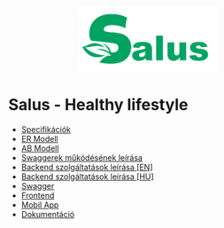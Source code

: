 <p align="center">
<img src="./docs/Full_Logo.png" alt="Full_Logo" width="250"/>
</p>

# Salus - Healthy lifestyle

- [Specifikációk](https://github.com/14A-C-Salus/Others/blob/main/docs/spec.md)
- [ER Modell](https://github.com/14A-C-Salus/Others/blob/main/docs/ER.md)
- [AB Modell](https://github.com/14A-C-Salus/Others/blob/main/docs/AB.md)
- [Swaggerek működésének leírása](https://github.com/14A-C-Salus/Others/blob/main/docs/swagger.md)
- [Backend szolgáltatások leírása \[EN\]](https://github.com/14A-C-Salus/Others/blob/main/docs/Backend_services_EN.md)
- [Backend szolgáltatások leírása \[HU\]](https://github.com/14A-C-Salus/Others/blob/main/docs/Backend_services_HU.md)
- [Swagger](https://salus.azurewebsites.net/swagger/index.html)
- [Frontend](https://salus-healthy-lifestyle.netlify.app/)
- [Mobil App](todo)
- [Dokumentáció](https://github.com/14A-C-Salus/Others/blob/main/docs/Dokumentáció.pdf)

